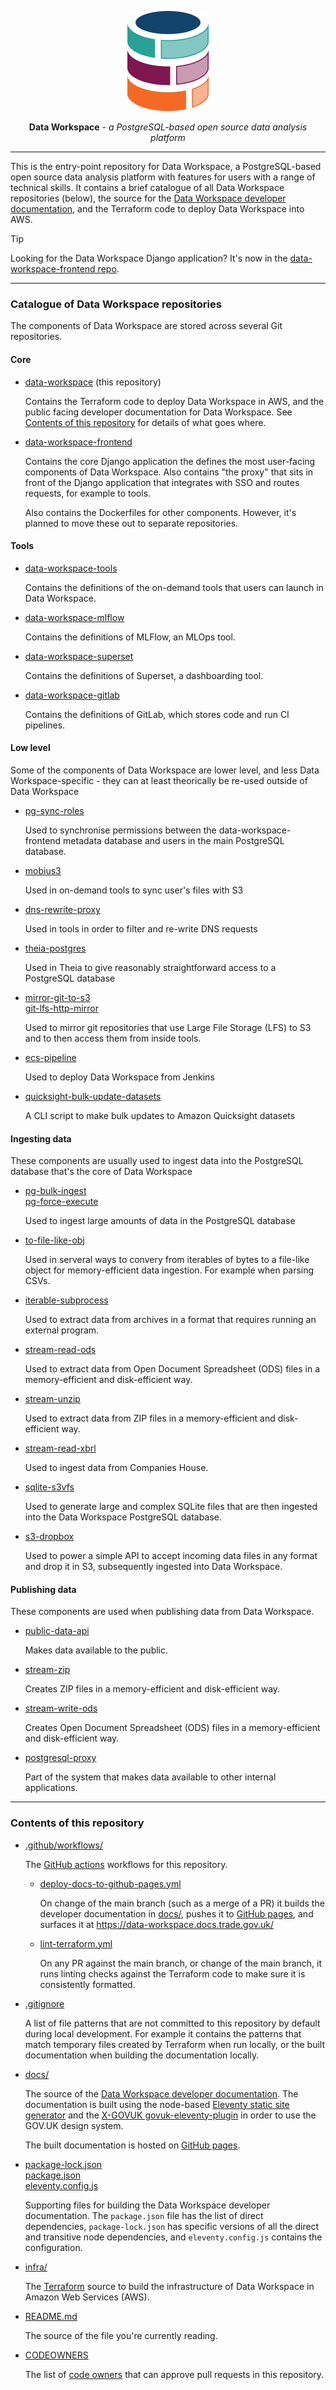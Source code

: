 <p align="center">
  <img alt="Data Workspace logo" width="130" height="160" src="./docs/assets/data-workspace-logo-colour-for-light-background.svg">
</p>

<p align="center"><strong>Data Workspace</strong> <em>- a PostgreSQL-based open source data analysis platform</em></p>

---

This is the entry-point repository for Data Workspace, a PostgreSQL-based open source data analysis platform with features for users with a range of technical skills. It contains a brief catalogue of all Data Workspace repositories (below), the source for the [Data Workspace developer documentation](https://data-workspace.docs.trade.gov.uk/), and the Terraform code to deploy Data Workspace into AWS.

> [!TIP]
> Looking for the Data Workspace Django application? It's now in the [data-workspace-frontend repo](https://github.com/uktrade/data-workspace-frontend).

---

### Catalogue of Data Workspace repositories

The components of Data Workspace are stored across several Git repositories.

#### Core

- [data-workspace](https://github.com/uktrade/data-workspace) (this repository)

   Contains the Terraform code to deploy Data Workspace in AWS, and the public facing developer documentation for Data Workspace. See [Contents of this repository](#contents-of-this-repository) for details of what goes where.

- [data-workspace-frontend](https://github.com/uktrade/data-workspace-frontend)

   Contains the core Django application the defines the most user-facing components of Data Workspace. Also contains "the proxy" that sits in front of the Django application that integrates with SSO and routes requests, for example to tools.

   Also contains the Dockerfiles for other components. However, it's planned to move these out to separate repositories.


#### Tools

- [data-workspace-tools](https://github.com/uktrade/data-workspace-tools)

  Contains the definitions of the on-demand tools that users can launch in Data Workspace.

- [data-workspace-mlflow](https://github.com/uktrade/data-workspace-mlflow)

  Contains the definitions of MLFlow, an MLOps tool.

- [data-workspace-superset](https://github.com/uktrade/data-workspace-superset)

  Contains the definitions of Superset, a dashboarding tool.

- [data-workspace-gitlab](https://github.com/uktrade/data-workspace-gitlab)

  Contains the definitions of GitLab, which stores code and run CI pipelines.


#### Low level

Some of the components of Data Workspace are lower level, and less Data Workspace-specific - they can at least theorically be re-used outside of Data Workspace

- [pg-sync-roles](https://github.com/uktrade/pg-sync-roles)

   Used to synchronise permissions between the data-workspace-frontend metadata database and users in the main PostgreSQL database.

- [mobius3](https://github.com/uktrade/mobius3)

   Used in on-demand tools to sync user's files with S3

- [dns-rewrite-proxy](https://github.com/uktrade/dns-rewrite-proxy)

   Used in tools in order to filter and re-write DNS requests

- [theia-postgres](https://github.com/uktrade/theia-postgres)

   Used in Theia to give reasonably straightforward access to a PostgreSQL database

- [mirror-git-to-s3](https://github.com/uktrade/mirror-git-to-s3)<br>
  [git-lfs-http-mirror](https://github.com/uktrade/git-lfs-http-mirror)

   Used to mirror git repositories that use Large File Storage (LFS) to S3 and to then access them from inside tools.

- [ecs-pipeline](https://github.com/uktrade/ecs-pipeline)

   Used to deploy Data Workspace from Jenkins

- [quicksight-bulk-update-datasets](https://github.com/uktrade/quicksight-bulk-update-datasets)

   A CLI script to make bulk updates to Amazon Quicksight datasets


#### Ingesting data

These components are usually used to ingest data into the PostgreSQL database that's the core of Data Workspace

- [pg-bulk-ingest](https://github.com/uktrade/pg-bulk-ingest)<br>
  [pg-force-execute](https://github.com/uktrade/pg-force-execute)
   
   Used to ingest large amounts of data in the PostgreSQL database

- [to-file-like-obj](https://github.com/uktrade/to-file-like-obj)

   Used in serveral ways to convery from iterables of bytes to a file-like object for memory-efficient data ingestion. For example when parsing CSVs.

- [iterable-subprocess](https://github.com/uktrade/iterable-subprocess)

   Used to extract data from archives in a format that requires running an external program.

- [stream-read-ods](https://github.com/uktrade/stream-read-ods)

   Used to extract data from Open Document Spreadsheet (ODS) files in a memory-efficient and disk-efficient way.

- [stream-unzip](https://github.com/uktrade/stream-unzip)

   Used to extract data from ZIP files in a memory-efficient and disk-efficient way.

- [stream-read-xbrl](https://github.com/uktrade/stream-read-xbrl)

   Used to ingest data from Companies House.

- [sqlite-s3vfs](https://github.com/uktrade/sqlite-s3vfs)

   Used to generate large and complex SQLite files that are then ingested into the Data Workspace PostgreSQL database.

- [s3-dropbox](https://github.com/uktrade/s3-dropbox)

   Used to power a simple API to accept incoming data files in any format and drop it in S3, subsequently ingested into Data Workspace.


#### Publishing data

These components are used when publishing data from Data Workspace.

- [public-data-api](https://github.com/uktrade/public-data-api)

   Makes data available to the public.

- [stream-zip](https://github.com/uktrade/stream-zip)

   Creates ZIP files in a memory-efficient and disk-efficient way.

- [stream-write-ods](https://github.com/uktrade/stream-write-ods)

   Creates Open Document Spreadsheet (ODS) files in a memory-efficient and disk-efficient way.

- [postgresql-proxy](https://github.com/uktrade/postgresql-proxy)

   Part of the system that makes data available to other internal applications.

---

### Contents of this repository

- [.github/workflows/](.github/workflows/)

   The [GitHub actions](https://docs.github.com/en/actions) workflows for this repository.

   - [deploy-docs-to-github-pages.yml](./.github/workflows/deploy-docs-to-github-pages.yml)

      On change of the main branch (such as a merge of a PR) it builds the developer documentation in [docs/](./docs/), pushes it to [GitHub pages](https://pages.github.com/), and surfaces it at https://data-workspace.docs.trade.gov.uk/

   - [lint-terraform.yml](./.github/workflows/lint-terraform.yml)

      On any PR against the main branch, or change of the main branch, it runs linting checks against the Terraform code to make sure it is consistently formatted.

- [.gitignore](./.gitignore)

   A list of file patterns that are not committed to this repository by default during local development. For example it contains the patterns that match temporary files created by Terraform when run locally, or the built documentation when building the documentation locally.

- [docs/](./docs/)

   The source of the [Data Workspace developer documentation](https://data-workspace.docs.trade.gov.uk/). The documentation is built using the node-based [Eleventy static site generator](https://www.11ty.dev/) and the [X-GOVUK govuk-eleventy-plugin](https://x-govuk.github.io/govuk-eleventy-plugin/) in order to use the GOV.UK design system.

   The built documentation is hosted on [GitHub pages](https://pages.github.com/).

- [package-lock.json](./package-lock.json)<br>
  [package.json](./package.json)<br>
  [eleventy.config.js](./eleventy.config.js)

   Supporting files for building the Data Workspace developer documentation. The `package.json` file has the list of direct dependencies, `package-lock.json` has specific versions of all the direct and transitive node dependencies, and `eleventy.config.js` contains the configuration.

- [infra/](./infra/)

   The [Terraform](https://www.terraform.io/) source to build the infrastructure of Data Workspace in Amazon Web Services (AWS).

- [README.md](./README.md)

   The source of the file you're currently reading.

- [CODEOWNERS](./CODEOWNERS)

   The list of [code owners](https://docs.github.com/en/repositories/managing-your-repositorys-settings-and-features/customizing-your-repository/about-code-owners) that can approve pull requests in this repository.
